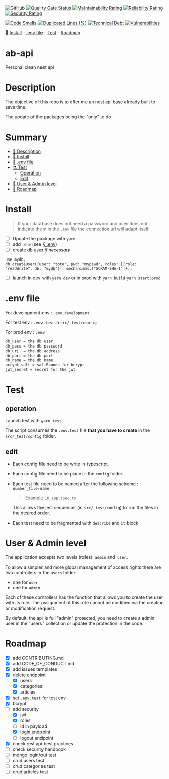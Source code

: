 ![GitHub](https://img.shields.io/github/license/bouteillerAlan/ab-api?style=flat-square)
[![Quality Gate Status](https://sonarcloud.io/api/project_badges/measure?branch=develop&project=ai%3Aservice_sonar&metric=alert_status)](https://sonarcloud.io/dashboard?id=ai%3Aservice_sonar&branch=develop)
[![Maintainability Rating](https://sonarcloud.io/api/project_badges/measure?branch=develop&project=ai%3Aservice_sonar&metric=sqale_rating)](https://sonarcloud.io/dashboard?id=ai%3Aservice_sonar&branch=develop)
[![Reliability Rating](https://sonarcloud.io/api/project_badges/measure?branch=develop&project=ai%3Aservice_sonar&metric=reliability_rating)](https://sonarcloud.io/dashboard?id=ai%3Aservice_sonar&branch=develop)
[![Security Rating](https://sonarcloud.io/api/project_badges/measure?branch=develop&project=ai%3Aservice_sonar&metric=security_rating)](https://sonarcloud.io/dashboard?id=ai%3Aservice_sonar&branch=develop)

[![Code Smells](https://sonarcloud.io/api/project_badges/measure?branch=develop&project=ai%3Aservice_sonar&metric=code_smells)](https://sonarcloud.io/dashboard?id=ai%3Aservice_sonar&branch=develop)
[![Duplicated Lines (%)](https://sonarcloud.io/api/project_badges/measure?branch=develop&project=ai%3Aservice_sonar&metric=duplicated_lines_density)](https://sonarcloud.io/dashboard?id=ai%3Aservice_sonar&branch=develop)
[![Technical Debt](https://sonarcloud.io/api/project_badges/measure?branch=develop&project=ai%3Aservice_sonar&metric=sqale_index)](https://sonarcloud.io/dashboard?id=ai%3Aservice_sonar&branch=develop)
[![Vulnerabilities](https://sonarcloud.io/api/project_badges/measure?branch=develop&project=ai%3Aservice_sonar&metric=vulnerabilities)](https://sonarcloud.io/dashboard?id=ai%3Aservice_sonar&branch=develop)

🔗 [Install](#install) - 
[.env file](#env-file) - 
[Test](#test) -
[Roadmap](#roadmap)

# ab-api

Personal clean nest api

# Description

The objective of this repo is to offer me an nest api base already built to save time.

The update of the packages being the "only" to do

# Summary

- [💬 Description](#description) 
- [🎉 Install](#install) 
- [🔧 .env file](#env-file) 
- [⚗ Test](#test)
    - [Operation](#operation)
    - [Edit](#edit)
- [🔐 User & Admin level](#user--admin-level)
- [🚀 Roadmap](#roadmap)

# Install

> If your database does not need a password and user does not indicate them in the `.env` file the connection url will adapt itself

- [ ] Update the package with `yarn`
- [ ] add `.env` (see [§ .env](#env-file))
- [ ] create db user *if necessary*

```mongojs
use mydb;
db.createUser({user: "toto", pwd: "mypswd", roles: [{role: "readWrite", db: "mydb"}], mechanisms:["SCRAM-SHA-1"]});
```
- [ ] launch in dev with `yarn dev` or in prod with `yarn build` `yarn start:prod`

# .env file

For development env : `.env.development`

For test env : `.env.test` in `src/_test/config`

For prod env : `.env`

```bash
db_user = the db user
db_pass = the db password
db_uri  = the db address
db_port = the db port
db_name = the db name 
bcrypt_salt = saltRounds for bcrypt
jwt_secret = secret for the jwt
```

# Test

## operation

Launch test with `yarn test`.

The script consumes the `.env.test` file **that you have to create** in the `src/_test/config` folder.

## edit

- Each config file need to be write in typescript.
- Each config file need to be place in the `config` folder.
- Each test file need to be named after the following scheme : `number_file-name`
  > Example `10_app.spec.ts`

  This allows the jest sequencer (in `src/_test/config`) to run the files in the desired order.
- Each test need to be fragmented with `describe` and `it` block

# User & Admin level

The application accepts two levels (roles): `admin` and` user`.

To allow a simpler and more global management of access rights there are two controllers in the `users` folder:
- one for `user`
- one for `admin`

Each of these controllers has the function that allows you to create the user with its role.
The assignment of this role cannot be modified via the creation or modification request.

By default, the api is full "admin" protected, you need to create a admin user in the "users" collection or update the protection in the code.

# Roadmap

- [x] add CONTRIBUTING.md
- [x] add CODE_OF_CONDUCT.md
- [x] add issues templates
- [x] delete endpoint
    - [x] users
    - [x] categories
    - [x] articles
- [x] set `.env.test` for test env
- [x] bcrypt
- [ ] add security
    - [x] jwt 
    - [x] roles
    - [ ] id in payload
    - [x] login endpoint
    - [ ] logout endpoint
- [x] check rest api best practices
- [ ] check security handbook
- [ ] mongo login/out test
- [ ] crud users test
- [ ] crud categories test
- [ ] crud articles test
